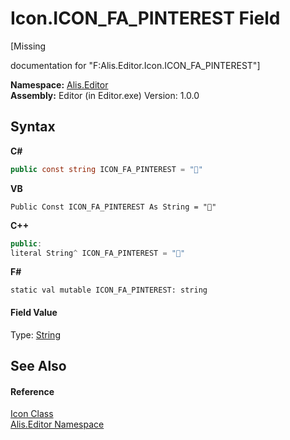 # Icon.ICON_FA_PINTEREST Field
 

\[Missing <summary> documentation for "F:Alis.Editor.Icon.ICON_FA_PINTEREST"\]

**Namespace:**&nbsp;<a href="b150ade4-39de-a232-5f06-d3cdc1b2c538">Alis.Editor</a><br />**Assembly:**&nbsp;Editor (in Editor.exe) Version: 1.0.0

## Syntax

**C#**<br />
``` C#
public const string ICON_FA_PINTEREST = ""
```

**VB**<br />
``` VB
Public Const ICON_FA_PINTEREST As String = ""
```

**C++**<br />
``` C++
public:
literal String^ ICON_FA_PINTEREST = ""
```

**F#**<br />
``` F#
static val mutable ICON_FA_PINTEREST: string
```


#### Field Value
Type: <a href="https://docs.microsoft.com/dotnet/api/system.string" target="_blank">String</a>

## See Also


#### Reference
<a href="cc0f883c-67f8-f772-c6d7-a60b129f22a7">Icon Class</a><br /><a href="b150ade4-39de-a232-5f06-d3cdc1b2c538">Alis.Editor Namespace</a><br />